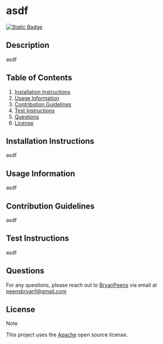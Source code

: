 
  # asdf

  [![Static Badge](https://img.shields.io/badge/License-Apache-silver)](https://www.apache.org/licenses/LICENSE-2.0)
  
  ## Description
  asdf
  
  
  ## Table of Contents
  1. [Installation Instructions](#installation-instructions)
  2. [Usage Information](#usage-information)
  3. [Contribution Guidelines](#contribution-guidelines)
  4. [Test Instructions](#test-instructions)
  5. [Questions](#questions)
  6. [License](#license)
    
  
  ## Installation Instructions
  asdf
  
  ## Usage Information
  asdf
  
  ## Contribution Guidelines
  asdf
  
  ## Test Instructions
  asdf
  
  ## Questions
  For any questions, please reach out to [BryanPeens](https://github.com/BryanPeens) via email at peensbryan1@gmail.com

  
  ## License
  > [!NOTE]  
  > This project uses the [Apache](https://www.apache.org/licenses/LICENSE-2.0) open source license.

